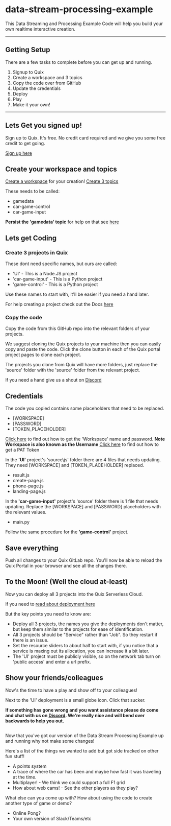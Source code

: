 # data-stream-processing-example
This Data Streaming and Processing Example Code will help you build your own realtime interactive creation.

---

## Getting Setup

There are a few tasks to complete before you can get up and running.

1. Signup to Quix
2. Create a workspace and 3 topics
3. Copy the code over from GitHub
4. Update the credentials
5. Deploy
6. Play
7. Make it your own!
---

## Lets Get you signed up!
Sign up to Quix. It's free. No credit card required and we give you some free credit to get going.

[Sign up here](https://quix.ai/self-sign-up)

## Create your workspace and topics

[Create a workspace](https://quix.ai/docs/guides/how-to/manage-workspaces/create.html) for your creation!
[Create 3 topics](https://quix.ai/docs/guides/how-to/manage-topics/create.html)

These needs to be called:
- gamedata
- car-game-control
- car-game-input

**Persist the 'gamedata' topic** for help on that see [here](https://quix.ai/docs/guides/how-to/manage-topics/persist.html)

## Lets get Coding

### Create 3 projects in Quix

These dont need specific names, but ours are called:
- 'UI' - This is a Node.JS project
- 'car-game-input' - This is a Python project
- 'game-control' - This is a Python project

Use these names to start with, it'll be easier if you need a hand later.

For help creating a project check out the Docs [here](https://quix.ai/docs/guides/how-to/manage-projects/create.html)

### Copy the code

Copy the code from this GitHub repo into the relevant folders of your projects.

We suggest cloning the Quix projects to your machine then you can easily copy and paste the code. Click the clone button in each of the Quix portal project pages to clone each project.

The projects you clone from Quix will have more folders, just replace the 'source' folder with the 'source' folder from the relevant project.

If you need a hand give us a shout on [Discord](https://discord.gg/cRmJXpWqnD)

## Credentials

The code you copied contains some placeholders that need to be replaced.
- [WORKSPACE]
- [PASSWORD]
- [TOKEN_PLACEHOLDER]

[Click here](https://quix.ai/docs/guides/how-to/manage-topics/certificates.html) to find out how to get the 'Workspace' name and password. **Note Workspace is also known as the Username**
[Click here](https://quix.ai/docs/guides/how-to/manage-access-tokens/create.html) to find out how to get a PAT Token

In the **'UI'** project's 'source\js' folder there are 4 files that needs updating.
They need [WORKSPACE] and [TOKEN_PLACEHOLDER] replaced.
- result.js
- create-page.js
- phone-page.js
- landing-page.js

In the **'car-game-input'** project's 'source' folder there is 1 file that needs updating.
Replace the [WORKSPACE] and [PASSWORD] placeholders with the relevant values.
- main.py

Follow the same procedure for the **'game-control'** project.

## Save everything

Push all changes to your Quix GitLab repo. You'll now be able to reload the Quix Portal in your browser and see all the changes there.

## To the Moon! (Well the cloud at-least)

Now you can deploy all 3 projects into the Quix Serverless Cloud.

If you need to [read about deployment here](https://quix.ai/docs/guides/how-to/manage-deployments/index.html)

But the key points you need to know are:

- Deploy all 3 projects, the names you give the deployments don't matter, but keep them similar to the projects for ease of identification.
- All 3 projects should be "Service" rather than "Job". So they restart if there is an issue.
- Set the resource sliders to about half to start with, if you notice that a service is maxing out its allocation, you can increase it a bit later.
- The 'UI' project must be publicly visible, so on the network tab turn on 'public access' and enter a url prefix.

## Show your friends/colleagues

Now's the time to have a play and show off to your colleagues!

Next to the 'UI' deployment is a small globe icon. Click that sucker.

**If something has gone wrong and you want assistance please do come and chat with us on [Discord](https://discord.gg/cRmJXpWqnD). We're really nice and will bend over backwards to help you out.**

## 

Now that you've got our version of the Data Stream Processing Example up and running why not make some changes!

Here's a list of the things we wanted to add but got side tracked on other fun stuff!

- A points system
- A trace of where the car has been and maybe how fast it was traveling at the time.
- Multiplayer! - We think we could support a full F1 grid
- How about web cams! - See the other players as they play?

What else can you come up with? How about using the code to create another type of game or demo?

- Online Pong?
- Your own version of Slack/Teams/etc

